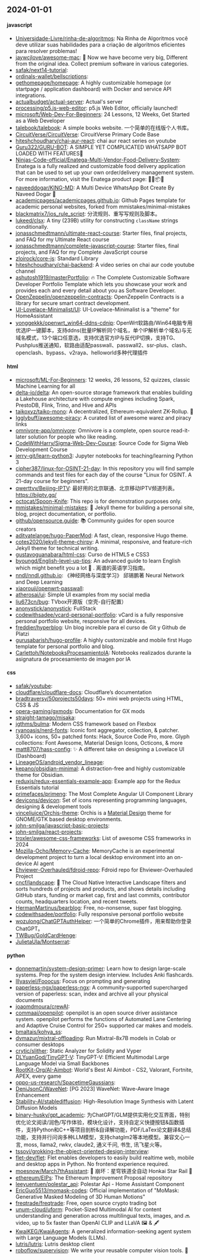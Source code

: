 ## 2024-01-01

#### javascript
* [Universidade-Livre/rinha-de-algoritmos](https://github.com/Universidade-Livre/rinha-de-algoritmos): Na Rinha de Algoritmos você deve utilizar suas habilidades para a criação de algoritmos eficientes para resolver problemas!
* [jaywcjlove/awesome-mac](https://github.com/jaywcjlove/awesome-mac):  Now we have become very big, Different from the original idea. Collect premium software in various categories.
* [safak/next14-tutorial](https://github.com/safak/next14-tutorial): 
* [ordinals-wallet/bellscriptions](https://github.com/ordinals-wallet/bellscriptions): 
* [gethomepage/homepage](https://github.com/gethomepage/homepage): A highly customizable homepage (or startpage / application dashboard) with Docker and service API integrations.
* [actualbudget/actual-server](https://github.com/actualbudget/actual-server): Actual's server
* [processing/p5.js-web-editor](https://github.com/processing/p5.js-web-editor): p5.js Web Editor, officially launched!
* [microsoft/Web-Dev-For-Beginners](https://github.com/microsoft/Web-Dev-For-Beginners): 24 Lessons, 12 Weeks, Get Started as a Web Developer
* [talebook/talebook](https://github.com/talebook/talebook): A simple books website. 一个简单的在线版个人书库。
* [CircuitVerse/CircuitVerse](https://github.com/CircuitVerse/CircuitVerse): CircuitVerse Primary Code Base
* [hiteshchoudhary/chai-aur-react](https://github.com/hiteshchoudhary/chai-aur-react): chai aur react series on youtube
* [Guru322/GURU-BOT](https://github.com/Guru322/GURU-BOT): A SIMPLE YET COMPLICATED WHATSAPP BOT LOADED WITH FEATURES🚩
* [Ninjas-Code-official/Enatega-Multi-Vendor-Food-Delivery-System](https://github.com/Ninjas-Code-official/Enatega-Multi-Vendor-Food-Delivery-System): Enatega is a fully realized and customizable food delivery application that can be used to set up your own order/delivery management system. For more information, visit the Enatega product page: 🚀🛒📦🌐
* [naveeddogar/KING-MD](https://github.com/naveeddogar/KING-MD): A Multi Device WhatsApp Bot Create By Naveed Dogar 🍁
* [academicpages/academicpages.github.io](https://github.com/academicpages/academicpages.github.io): Github Pages template for academic personal websites, forked from mmistakes/minimal-mistakes
* [blackmatrix7/ios_rule_script](https://github.com/blackmatrix7/ios_rule_script): 分流规则、重写写规则及脚本。
* [lukeed/clsx](https://github.com/lukeed/clsx): A tiny (239B) utility for constructing `className` strings conditionally.
* [jonasschmedtmann/ultimate-react-course](https://github.com/jonasschmedtmann/ultimate-react-course): Starter files, final projects, and FAQ for my Ultimate React course
* [jonasschmedtmann/complete-javascript-course](https://github.com/jonasschmedtmann/complete-javascript-course): Starter files, final projects, and FAQ for my Complete JavaScript course
* [zloirock/core-js](https://github.com/zloirock/core-js): Standard Library
* [hiteshchoudhary/chai-backend](https://github.com/hiteshchoudhary/chai-backend): A video series on chai aur code youtube channel
* [ashutosh1919/masterPortfolio](https://github.com/ashutosh1919/masterPortfolio): 🔥 The Complete Customizable Software Developer Portfolio Template which lets you showcase your work and provides each and every detail about you as Software Developer.
* [OpenZeppelin/openzeppelin-contracts](https://github.com/OpenZeppelin/openzeppelin-contracts): OpenZeppelin Contracts is a library for secure smart contract development.
* [UI-Lovelace-Minimalist/UI](https://github.com/UI-Lovelace-Minimalist/UI): UI-Lovelace-Minimalist is a "theme" for HomeAssistant
* [yonggekkk/openwrt_win64-ddns-cdnip](https://github.com/yonggekkk/openwrt_win64-ddns-cdnip): OpenWrt软路由/Win64电脑专用优选IP一键脚本，支持ddns(批量IP解析同个域名，单个IP解析单个域名)与无域名模式，13个端口任意选，支持优选官方IP与反代IP切换，支持TG、Pushplus推送通知，软路由适配passwall、passwall2、ssr-plus、clash、openclash、bypass、v2raya、helloworld多种代理插件

#### html
* [microsoft/ML-For-Beginners](https://github.com/microsoft/ML-For-Beginners): 12 weeks, 26 lessons, 52 quizzes, classic Machine Learning for all
* [delta-io/delta](https://github.com/delta-io/delta): An open-source storage framework that enables building a Lakehouse architecture with compute engines including Spark, PrestoDB, Flink, Trino, and Hive and APIs
* [taikoxyz/taiko-mono](https://github.com/taikoxyz/taiko-mono): A decentralized, Ethereum-equivalent ZK-Rollup. 🥁
* [Igglybuff/awesome-piracy](https://github.com/Igglybuff/awesome-piracy): A curated list of awesome warez and piracy links
* [omnivore-app/omnivore](https://github.com/omnivore-app/omnivore): Omnivore is a complete, open source read-it-later solution for people who like reading.
* [CodeWithHarry/Sigma-Web-Dev-Course](https://github.com/CodeWithHarry/Sigma-Web-Dev-Course): Source Code for Sigma Web Development Course
* [jerry-git/learn-python3](https://github.com/jerry-git/learn-python3): Jupyter notebooks for teaching/learning Python 3
* [cipher387/linux-for-OSINT-21-day](https://github.com/cipher387/linux-for-OSINT-21-day): In this repository you will find sample commands and test files for each day of the course "Linux for OSINT. A 21-day course for beginners".
* [qwerttvv/Beijing-IPTV](https://github.com/qwerttvv/Beijing-IPTV): 最好用的北京联通、北京移动IPTV频道列表。https://bjiptv.gq/
* [octocat/Spoon-Knife](https://github.com/octocat/Spoon-Knife): This repo is for demonstration purposes only.
* [mmistakes/minimal-mistakes](https://github.com/mmistakes/minimal-mistakes): 📐 Jekyll theme for building a personal site, blog, project documentation, or portfolio.
* [github/opensource.guide](https://github.com/github/opensource.guide): 📚 Community guides for open source creators
* [adityatelange/hugo-PaperMod](https://github.com/adityatelange/hugo-PaperMod): A fast, clean, responsive Hugo theme.
* [cotes2020/jekyll-theme-chirpy](https://github.com/cotes2020/jekyll-theme-chirpy): A minimal, responsive, and feature-rich Jekyll theme for technical writing.
* [gustavoguanabara/html-css](https://github.com/gustavoguanabara/html-css): Curso de HTML5 e CSS3
* [byoungd/English-level-up-tips](https://github.com/byoungd/English-level-up-tips): An advanced guide to learn English which might benefit you a lot 🎉 . 离谱的英语学习指南。
* [nndl/nndl.github.io](https://github.com/nndl/nndl.github.io): 《神经网络与深度学习》 邱锡鹏著 Neural Network and Deep Learning
* [xiaorouji/openwrt-passwall](https://github.com/xiaorouji/openwrt-passwall): 
* [atherosai/ui](https://github.com/atherosai/ui): Simple UI examples from my social media
* [liu673cn/bug](https://github.com/liu673cn/bug): TVbox开源版（空壳-自行配置）
* [anonystick/anonystick](https://github.com/anonystick/anonystick): FullStack
* [codewithsadee/vcard-personal-portfolio](https://github.com/codewithsadee/vcard-personal-portfolio): vCard is a fully responsive personal portfolio website, responsive for all devices.
* [freddier/hyperblog](https://github.com/freddier/hyperblog): Un blog increíble para el curso de Git y Github de Platzi
* [gurusabarish/hugo-profile](https://github.com/gurusabarish/hugo-profile): A highly customizable and mobile first Hugo template for personal portfolio and blog.
* [Carlettoh/NotebooksProcesamientoIA](https://github.com/Carlettoh/NotebooksProcesamientoIA): Notebooks realizados durante la asignatura de procesamiento de imagen por IA

#### css
* [safak/youtube](https://github.com/safak/youtube): 
* [cloudflare/cloudflare-docs](https://github.com/cloudflare/cloudflare-docs): Cloudflare’s documentation
* [bradtraversy/50projects50days](https://github.com/bradtraversy/50projects50days): 50+ mini web projects using HTML, CSS & JS
* [opera-gaming/gxmods](https://github.com/opera-gaming/gxmods): Documentation for GX mods
* [straight-tamago/misaka](https://github.com/straight-tamago/misaka): 
* [jgthms/bulma](https://github.com/jgthms/bulma): Modern CSS framework based on Flexbox
* [ryanoasis/nerd-fonts](https://github.com/ryanoasis/nerd-fonts): Iconic font aggregator, collection, & patcher. 3,600+ icons, 50+ patched fonts: Hack, Source Code Pro, more. Glyph collections: Font Awesome, Material Design Icons, Octicons, & more
* [matt8707/hass-config](https://github.com/matt8707/hass-config): ✨ A different take on designing a Lovelace UI (Dashboard)
* [LineageOS/android_vendor_lineage](https://github.com/LineageOS/android_vendor_lineage): 
* [kepano/obsidian-minimal](https://github.com/kepano/obsidian-minimal): A distraction-free and highly customizable theme for Obsidian.
* [reduxjs/redux-essentials-example-app](https://github.com/reduxjs/redux-essentials-example-app): Example app for the Redux Essentials tutorial
* [primefaces/primeng](https://github.com/primefaces/primeng): The Most Complete Angular UI Component Library
* [devicons/devicon](https://github.com/devicons/devicon): Set of icons representing programming languages, designing & development tools
* [vinceliuice/Orchis-theme](https://github.com/vinceliuice/Orchis-theme): Orchis is a [Material Design](https://material.io) theme for GNOME/GTK based desktop environments.
* [john-smilga/javascript-basic-projects](https://github.com/john-smilga/javascript-basic-projects): 
* [john-smilga/react-projects](https://github.com/john-smilga/react-projects): 
* [troxler/awesome-css-frameworks](https://github.com/troxler/awesome-css-frameworks): List of awesome CSS frameworks in 2024
* [Mozilla-Ocho/Memory-Cache](https://github.com/Mozilla-Ocho/Memory-Cache): MemoryCache is an experimental development project to turn a local desktop environment into an on-device AI agent
* [Ehviewer-Overhauled/fdroid-repo](https://github.com/Ehviewer-Overhauled/fdroid-repo): Fdroid repo for Ehviewer-Overhauled Project
* [cncf/landscape](https://github.com/cncf/landscape): 🌄 The Cloud Native Interactive Landscape filters and sorts hundreds of projects and products, and shows details including GitHub stars, funding or market cap, first and last commits, contributor counts, headquarters location, and recent tweets.
* [HermanMartinus/bearblog](https://github.com/HermanMartinus/bearblog): Free, no-nonsense, super fast blogging.
* [codewithsadee/portfolio](https://github.com/codewithsadee/portfolio): Fully responsive personal portfolio website
* [wozulong/ChatGPTAuthHelper](https://github.com/wozulong/ChatGPTAuthHelper): 一个简单的Chrome插件，用来帮助你登录ChatGPT。
* [TWBug/GoldCardHenge](https://github.com/TWBug/GoldCardHenge): 
* [JulietaUla/Montserrat](https://github.com/JulietaUla/Montserrat): 

#### python
* [donnemartin/system-design-primer](https://github.com/donnemartin/system-design-primer): Learn how to design large-scale systems. Prep for the system design interview. Includes Anki flashcards.
* [lllyasviel/Fooocus](https://github.com/lllyasviel/Fooocus): Focus on prompting and generating
* [paperless-ngx/paperless-ngx](https://github.com/paperless-ngx/paperless-ngx): A community-supported supercharged version of paperless: scan, index and archive all your physical documents
* [joaomdmoura/crewAI](https://github.com/joaomdmoura/crewAI): 
* [commaai/openpilot](https://github.com/commaai/openpilot): openpilot is an open source driver assistance system. openpilot performs the functions of Automated Lane Centering and Adaptive Cruise Control for 250+ supported car makes and models.
* [bmaltais/kohya_ss](https://github.com/bmaltais/kohya_ss): 
* [dvmazur/mixtral-offloading](https://github.com/dvmazur/mixtral-offloading): Run Mixtral-8x7B models in Colab or consumer desktops
* [crytic/slither](https://github.com/crytic/slither): Static Analyzer for Solidity and Vyper
* [DLYuanGod/TinyGPT-V](https://github.com/DLYuanGod/TinyGPT-V): TinyGPT-V: Efficient Multimodal Large Language Model via Small Backbones
* [RootKit-Org/AI-Aimbot](https://github.com/RootKit-Org/AI-Aimbot): World's Best AI Aimbot - CS2, Valorant, Fortnite, APEX, every game
* [oppo-us-research/SpacetimeGaussians](https://github.com/oppo-us-research/SpacetimeGaussians): 
* [DeniJsonC/WaveNet](https://github.com/DeniJsonC/WaveNet): [PG 2023] WaveNet: Wave-Aware Image Enhancement
* [Stability-AI/stablediffusion](https://github.com/Stability-AI/stablediffusion): High-Resolution Image Synthesis with Latent Diffusion Models
* [binary-husky/gpt_academic](https://github.com/binary-husky/gpt_academic): 为ChatGPT/GLM提供实用化交互界面，特别优化论文阅读/润色/写作体验，模块化设计，支持自定义快捷按钮&函数插件，支持Python和C++等项目剖析&自译解功能，PDF/LaTex论文翻译&总结功能，支持并行问询多种LLM模型，支持chatglm2等本地模型。兼容文心一言, moss, llama2, rwkv, claude2, 通义千问, 书生, 讯飞星火等。
* [tssovi/grokking-the-object-oriented-design-interview](https://github.com/tssovi/grokking-the-object-oriented-design-interview): 
* [flet-dev/flet](https://github.com/flet-dev/flet): Flet enables developers to easily build realtime web, mobile and desktop apps in Python. No frontend experience required.
* [moesnow/March7thAssistant](https://github.com/moesnow/March7thAssistant): 🎉 崩坏：星穹铁道全自动 Honkai Star Rail 🎉
* [ethereum/EIPs](https://github.com/ethereum/EIPs): The Ethereum Improvement Proposal repository
* [leeyuentuen/polestar_api](https://github.com/leeyuentuen/polestar_api): Polestar Api - Home Assistant Component
* [EricGuo5513/momask-codes](https://github.com/EricGuo5513/momask-codes): Official implementation of "MoMask: Generative Masked Modeling of 3D Human Motions"
* [freqtrade/freqtrade](https://github.com/freqtrade/freqtrade): Free, open source crypto trading bot
* [unum-cloud/uform](https://github.com/unum-cloud/uform): Pocket-Sized Multimodal AI for content understanding and generation across multilingual texts, images, and 🔜 video, up to 5x faster than OpenAI CLIP and LLaVA 🖼️ & 🖋️
* [KwaiKEG/KwaiAgents](https://github.com/KwaiKEG/KwaiAgents): A generalized information-seeking agent system with Large Language Models (LLMs).
* [lutris/lutris](https://github.com/lutris/lutris): Lutris desktop client
* [roboflow/supervision](https://github.com/roboflow/supervision): We write your reusable computer vision tools. 💜
